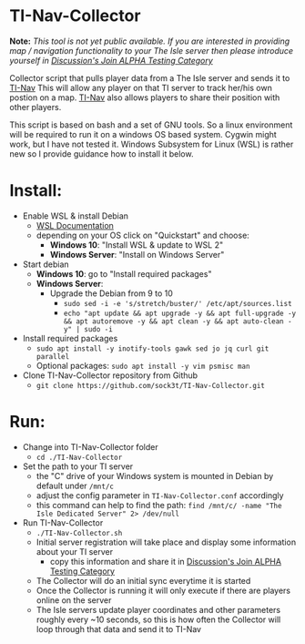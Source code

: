 # TI-Nav-Collector

**Note:**
_This tool is not yet public available. If you are interested in providing map / navigation functionality to your The Isle server then please introduce yourself in [Discussion's Join ALPHA Testing Category](https://github.com/sock3t/TI-Nav-Collector/discussions?discussions_q=category%3A%22Join+ALPHA+Testing%22)_

Collector script that pulls player data from a The Isle server and sends it to [TI-Nav](https://ti-nav.net)
This will allow any player on that TI server to track her/his own postion on a map.
[TI-Nav](https://ti-nav.net) also allows players to share their position with other players.

This script is based on bash and a set of GNU tools. So a linux environment will be required to run it on a windows OS based system.
Cygwin might work, but I have not tested it.
Windows Subsystem for Linux (WSL) is rather new so I provide guidance how to install it below.


# Install:
* Enable WSL & install Debian
  * [WSL Documentation](https://docs.microsoft.com/en-us/windows/wsl/)
  * depending on your OS click on "Quickstart" and choose:
    * **Windows 10**: "Install WSL & update to WSL 2"
    * **Windows Server**: "Install on Windows Server"
* Start debian
  * **Windows 10**: go to "Install required packages"
  * **Windows Server**:
    * Upgrade the Debian from 9 to 10
      * `sudo sed -i -e 's/stretch/buster/' /etc/apt/sources.list`
      * `echo "apt update && apt upgrade -y && apt full-upgrade -y && apt autoremove -y && apt clean -y && apt auto-clean -y" | sudo -i`
* Install required packages
  * `sudo apt install -y inotify-tools gawk sed jo jq curl git parallel`
  * Optional packages: `sudo apt install -y vim psmisc man`
* Clone TI-Nav-Collector repository from Github
  * `git clone https://github.com/sock3t/TI-Nav-Collector.git`

# Run:
* Change into TI-Nav-Collector folder
  * `cd ./TI-Nav-Collector`
* Set the path to your TI server
  * the "C" drive of your Windows system is mounted in Debian by default under `/mnt/c`
  * adjust the config parameter in `TI-Nav-Collector.conf` accordingly
  * this command can help to find the path: `find /mnt/c/ -name "The Isle Dedicated Server" 2> /dev/null` 
* Run TI-Nav-Collector
  * `./TI-Nav-Collector.sh`
  * Initial server registration will take place and display some information about your TI server
    * copy this information and share it in [Discussion's Join ALPHA Testing Category](https://github.com/sock3t/TI-Nav-Collector/discussions?discussions_q=category%3A%22Join+ALPHA+Testing%22)
  * The Collector will do an initial sync everytime it is started
  * Once the Collector is running it will only execute if there are players online on the server
  * The Isle servers update player coordinates and other parameters roughly every ~10 seconds, so this is how often the Collector will loop through that data and send it to TI-Nav
